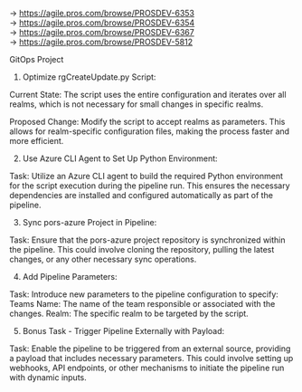 -> https://agile.pros.com/browse/PROSDEV-6353   
-> https://agile.pros.com/browse/PROSDEV-6354   
-> https://agile.pros.com/browse/PROSDEV-6367   
-> https://agile.pros.com/browse/PROSDEV-5812   

GitOps Project

1. Optimize rgCreateUpdate.py Script:

Current State: The script uses the entire configuration and iterates over all realms, which is not necessary for small changes in specific realms.

Proposed Change: Modify the script to accept realms as parameters. This allows for realm-specific configuration files, making the process faster and more efficient.

2. Use Azure CLI Agent to Set Up Python Environment:

Task: Utilize an Azure CLI agent to build the required Python environment for the script execution during the pipeline run. This ensures the necessary dependencies are installed and configured automatically as part of the pipeline.

3. Sync pors-azure Project in Pipeline:

Task: Ensure that the pors-azure project repository is synchronized within the pipeline. This could involve cloning the repository, pulling the latest changes, or any other necessary sync operations.

4. Add Pipeline Parameters:

Task: Introduce new parameters to the pipeline configuration to specify:
Teams Name: The name of the team responsible or associated with the changes.
Realm: The specific realm to be targeted by the script.

5. Bonus Task - Trigger Pipeline Externally with Payload:

Task: Enable the pipeline to be triggered from an external source, providing a payload that includes necessary parameters. This could involve setting up webhooks, API endpoints, or other mechanisms to initiate the pipeline run with dynamic inputs.
